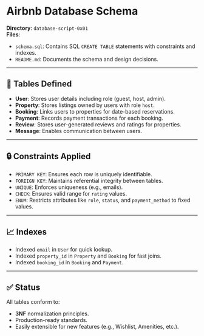 # Airbnb Database Schema

**Directory**: `database-script-0x01`  
**Files**:
- `schema.sql`: Contains SQL `CREATE TABLE` statements with constraints and indexes.
- `README.md`: Documents the schema and design decisions.

---

## 🔧 Tables Defined

- **User**: Stores user details including role (guest, host, admin).
- **Property**: Stores listings owned by users with role `host`.
- **Booking**: Links users to properties for date-based reservations.
- **Payment**: Records payment transactions for each booking.
- **Review**: Stores user-generated reviews and ratings for properties.
- **Message**: Enables communication between users.

---

## 🔒 Constraints Applied

- `PRIMARY KEY`: Ensures each row is uniquely identifiable.
- `FOREIGN KEY`: Maintains referential integrity between tables.
- `UNIQUE`: Enforces uniqueness (e.g., emails).
- `CHECK`: Ensures valid range for `rating` values.
- `ENUM`: Restricts attributes like `role`, `status`, and `payment_method` to fixed values.

---

## 📈 Indexes

- Indexed `email` in `User` for quick lookup.
- Indexed `property_id` in `Property` and `Booking` for fast joins.
- Indexed `booking_id` in `Booking` and `Payment`.

---

## ✅ Status

All tables conform to:
- **3NF** normalization principles.
- Production-ready standards.
- Easily extensible for new features (e.g., Wishlist, Amenities, etc.).
